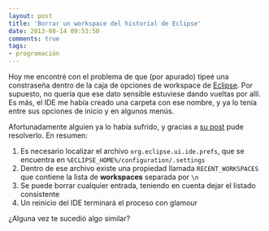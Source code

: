 ```yaml
---
layout: post
title: 'Borrar un workspace del historial de Eclipse'
date: 2013-08-14 09:53:50
comments: true
tags:
- programación
---
```


Hoy me encontré con el problema de que (por apurado) tipeé una constraseña dentro de la caja de opciones de workspace de [Eclipse][eclipse]. Por supuesto, no quería que ese dato sensible estuviese dando vueltas por allí. Es más, el IDE me había creado una carpeta con ese nombre, y ya lo tenía entre sus opciones de inicio y en algunos menús.

Afortunadamente alguien ya lo había sufrido, y gracias a [su post][source] pude resolverlo. En resumen:

1. Es necesario localizar el archivo `org.eclipse.ui.ide.prefs`, que se encuentra en `%ECLIPSE_HOME%/configuration/.settings`
2. Dentro de ese archivo existe una propiedad llamada `RECENT_WORKSPACES` que contiene la lista de **workspaces** separada por `\n`
3. Se puede borrar cualquier entrada, teniendo en cuenta dejar el listado consistente
4. Un reinicio del IDE terminará el proceso con glamour

¿Alguna vez te sucedió algo similar?

[eclipse]: http://eclipse.org/
[source]: http://teamgreenridge.wordpress.com/2011/04/11/removing-a-workspace-from-eclipse-workspace-launcher-history/